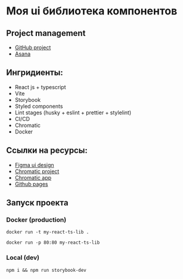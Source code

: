 # Моя ui библиотека компонентов

## Project management

-   [GitHub project](https://github.com/users/LumbagoG/projects/1)
-   [Asana](https://app.asana.com/0/1204200821295672/1204200821295672)

## Ингридиенты:

-   React js + typescript
-   Vite
-   Storybook
-   Styled components
-   Lint stages (husky + eslint + prettier + stylelint)
-   CI/CD
-   Chromatic
-   Docker

## Ссылки на ресурсы:

-   [Figma ui design](https://www.figma.com/file/Aq10VUMGoFEoKWoBccdelr/myReactTsLib?node-id=0-1&t=DBCdWMr1eON7Qb1I-0)
-   [Chromatic project](https://www.chromatic.com/library?appId=6405776599109c9529f5c23a)
-   [Chromatic app](https://6405776599109c9529f5c23a-jwdylatwub.chromatic.com/?path=/story)
-   [Github pages](https://lumbagog.github.io/myReactTsLib/)

## Запуск проекта

### Docker (production)

```
docker run -t my-react-ts-lib .
```

```
docker run -p 80:80 my-react-ts-lib
```

### Local (dev)

```
npm i && npm run storybook-dev
```
